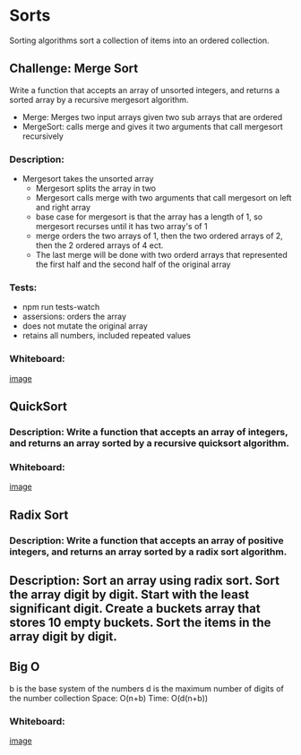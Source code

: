 # Sorts
Sorting algorithms sort a collection of items into an ordered collection. 

## Challenge: Merge Sort
Write a function that accepts an array of unsorted integers, and returns a sorted array by a recursive mergesort algorithm.
* Merge: Merges two input arrays given two sub arrays that are ordered
* MergeSort: calls merge and gives it two arguments that call mergesort recursively

### Description: 
* Mergesort takes the unsorted array
  * Mergesort splits the array in two
  * Mergesort calls merge with two arguments that call mergesort on left and right array
  * base case for mergesort is that the array has a length of 1, so mergesort recurses until it has two array's of 1
  * merge orders the two arrays of 1, then the two ordered arrays of 2, then the 2 ordered arrays of 4 ect.
  * The last merge will be done with two orderd arrays that represented the first half and the second half of the original array

### Tests:
* npm run tests-watch 
* assersions: orders the array
* does not mutate the original array
* retains all numbers, included repeated values

### Whiteboard:
[image](./assets/merge-sort.JPG)

## QuickSort
### Description: Write a function that accepts an array of integers, and returns an array sorted by a recursive quicksort algorithm.


### Whiteboard:
[image](./assets/quick-sort.JPG)

## Radix Sort
### Description: Write a function that accepts an array of positive integers, and returns an array sorted by a radix sort algorithm.

## Description: Sort an array using radix sort. Sort the array digit by digit. Start with the least significant digit. Create a buckets array that stores 10 empty buckets. Sort the items in the array digit by digit. 

## Big O
b is the base system of the numbers
d is the maximum number of digits of the number collection
Space: O(n+b)
Time: O(d(n+b))


### Whiteboard:
[image](./assets/radix-sort.JPG)


